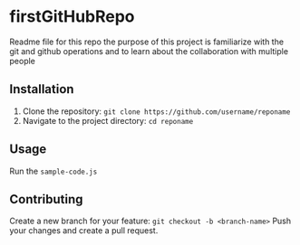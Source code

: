 # firstGitHubRepo
Readme file for this repo 
the purpose of this project is familiarize with the git and github operations and to learn about the collaboration with multiple people

## Installation
1. Clone the repository: `git clone https://github.com/username/reponame`
2. Navigate to the project directory: `cd reponame`

## Usage
Run the `sample-code.js`

## Contributing
Create a new branch for your feature: `git checkout -b <branch-name>`
Push your changes and create a pull request.
